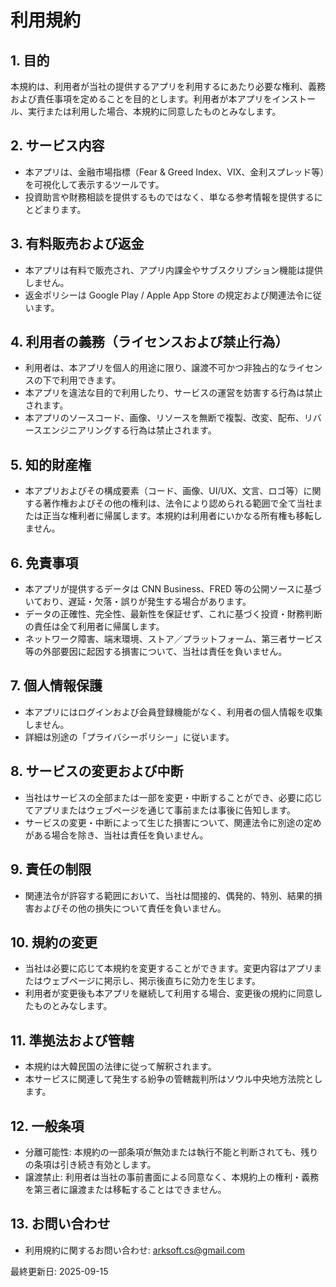 # 利用規約

## 1. 目的
本規約は、利用者が当社の提供するアプリを利用するにあたり必要な権利、義務および責任事項を定めることを目的とします。利用者が本アプリをインストール、実行または利用した場合、本規約に同意したものとみなします。

## 2. サービス内容
- 本アプリは、金融市場指標（Fear & Greed Index、VIX、金利スプレッド等）を可視化して表示するツールです。  
- 投資助言や財務相談を提供するものではなく、単なる参考情報を提供するにとどまります。  

## 3. 有料販売および返金
- 本アプリは有料で販売され、アプリ内課金やサブスクリプション機能は提供しません。  
- 返金ポリシーは Google Play / Apple App Store の規定および関連法令に従います。  

## 4. 利用者の義務（ライセンスおよび禁止行為）
- 利用者は、本アプリを個人的用途に限り、譲渡不可かつ非独占的なライセンスの下で利用できます。  
- 本アプリを違法な目的で利用したり、サービスの運営を妨害する行為は禁止されます。  
- 本アプリのソースコード、画像、リソースを無断で複製、改変、配布、リバースエンジニアリングする行為は禁止されます。  

## 5. 知的財産権
- 本アプリおよびその構成要素（コード、画像、UI/UX、文言、ロゴ等）に関する著作権およびその他の権利は、法令により認められる範囲で全て当社または正当な権利者に帰属します。本規約は利用者にいかなる所有権も移転しません。  

## 6. 免責事項
- 本アプリが提供するデータは CNN Business、FRED 等の公開ソースに基づいており、遅延・欠落・誤りが発生する場合があります。  
- データの正確性、完全性、最新性を保証せず、これに基づく投資・財務判断の責任は全て利用者に帰属します。  
- ネットワーク障害、端末環境、ストア／プラットフォーム、第三者サービス等の外部要因に起因する損害について、当社は責任を負いません。  

## 7. 個人情報保護
- 本アプリにはログインおよび会員登録機能がなく、利用者の個人情報を収集しません。  
- 詳細は別途の「プライバシーポリシー」に従います。  

## 8. サービスの変更および中断
- 当社はサービスの全部または一部を変更・中断することができ、必要に応じてアプリまたはウェブページを通じて事前または事後に告知します。  
- サービスの変更・中断によって生じた損害について、関連法令に別途の定めがある場合を除き、当社は責任を負いません。  

## 9. 責任の制限
- 関連法令が許容する範囲において、当社は間接的、偶発的、特別、結果的損害およびその他の損失について責任を負いません。  

## 10. 規約の変更
- 当社は必要に応じて本規約を変更することができます。変更内容はアプリまたはウェブページに掲示し、掲示後直ちに効力を生じます。  
- 利用者が変更後も本アプリを継続して利用する場合、変更後の規約に同意したものとみなします。  

## 11. 準拠法および管轄
- 本規約は大韓民国の法律に従って解釈されます。  
- 本サービスに関連して発生する紛争の管轄裁判所はソウル中央地方法院とします。  

## 12. 一般条項
- 分離可能性: 本規約の一部条項が無効または執行不能と判断されても、残りの条項は引き続き有効とします。  
- 譲渡禁止: 利用者は当社の事前書面による同意なく、本規約上の権利・義務を第三者に譲渡または移転することはできません。  

## 13. お問い合わせ
- 利用規約に関するお問い合わせ: arksoft.cs@gmail.com  

最終更新日: 2025-09-15
